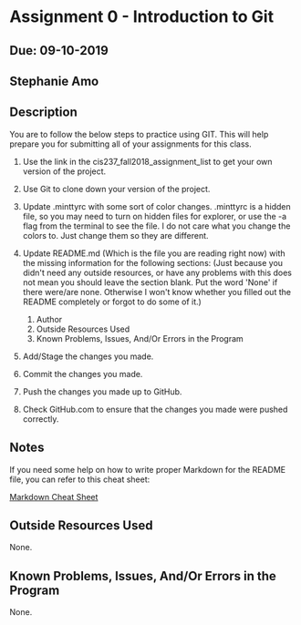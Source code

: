 # Assignment 0 - Introduction to Git
## Due: 09-10-2019

## Stephanie Amo

## Description

You are to follow the below steps to practice using GIT. This will help prepare you for submitting all of your assignments for this class.

1. Use the link in the cis237_fall2018_assignment_list to get your own version of the project.

2. Use Git to clone down your version of the project.

3. Update .minttyrc with some sort of color changes. .minttyrc is a hidden file, so you may need to turn on hidden files for explorer, or use the -a flag from the terminal to see the file. I do not care what you change the colors to. Just change them so they are different.

4. Update README.md (Which is the file you are reading right now) with the missing information for the following sections: (Just because you didn't need any outside resources, or have any problems with this does not mean you should leave the section blank. Put the word 'None' if there were/are none. Otherwise I won't know whether you filled out the README completely or forgot to do some of it.)

    1. Author
    2. Outside Resources Used
    3. Known Problems, Issues, And/Or Errors in the Program

5. Add/Stage the changes you made.

6. Commit the changes you made.

7. Push the changes you made up to GitHub.

8. Check GitHub.com to ensure that the changes you made were pushed correctly.

## Notes
If you need some help on how to write proper Markdown for the README file, you can refer to this cheat sheet:

[Markdown Cheat Sheet](https://github.com/adam-p/markdown-here/wiki/Markdown-Cheatsheet)

## Outside Resources Used

None. 

## Known Problems, Issues, And/Or Errors in the Program

None. 
